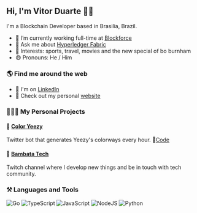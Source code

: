 ## Hi, I'm Vitor Duarte 🤙🏾
I'm a Blockchain Developer based in Brasilia, Brazil.


- 🔭 I’m currently working full-time at [Blockforce](https://blockforce.in)
- 💬 Ask me about [Hyperledger Fabric](https://github.com/hyperledger/fabric) 
- 🖤 Interests: sports, travel, movies and the new special of bo burnham
- 😄 Pronouns: He / Him

### 🌎 Find me around the web

- 💼 I'm on [LinkedIn](https://www.linkedin.com/in/vitor-duarte-0405b5107/)
- 🎡 Check out my personal [website](vitorduarte.github.io/)

### 👨🏾‍💻 My Personal Projects

#### 🎨 [Color Yeezy](https://twitter.com/coloryeezy)

Twitter bot that generates Yeezy's colorways every hour.
💽[Code](https://github.com/vitorduarte/coloryeezy)
   
#### 💜 [Bambata Tech](https://github.com/BambataTech/)

Twitch channel where I develop new things and be in touch with tech community.

### ⚒ Languages and Tools

![Go](https://img.shields.io/badge/go-%2300ADD8.svg?style=for-the-badge&logo=go&logoColor=white)
![TypeScript](https://img.shields.io/badge/typescript-%23007ACC.svg?style=for-the-badge&logo=typescript&logoColor=white)
![JavaScript](https://img.shields.io/badge/javascript-%23323330.svg?style=for-the-badge&logo=javascript&logoColor=%23F7DF1E)
![NodeJS](https://img.shields.io/badge/node.js-%2343853D.svg?style=for-the-badge&logo=node.js&logoColor=white)
![Python](https://img.shields.io/badge/python-3670A0?style=for-the-badge&logo=python&logoColor=ffdd54)

